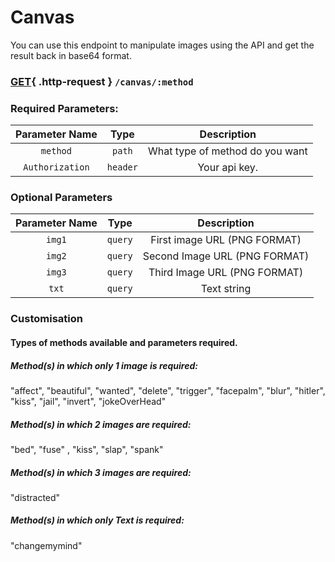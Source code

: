 # Canvas
You can use this endpoint to manipulate images using the API and get the result back in base64 format. 

### [GET](#){ .http-request } `/canvas/:method`

### Required Parameters:

| Parameter Name  |  Type | Description
|:-------------:|:--------------:|:--------------:|
| `method` |  `path` | What type of method do you want | 
| `Authorization` | `header` | Your api key.|

### Optional Parameters

| Parameter Name  |  Type | Description
|:-------------:|:--------------:|:--------------:|
| `img1` |  `query` | First image URL (PNG FORMAT) | 
| `img2` | `query` | Second Image URL (PNG FORMAT)|
| `img3` | `query` | Third Image URL (PNG FORMAT)|
| `txt` | `query` | Text string |

### Customisation

#### Types of methods available and parameters required. 
##### Method(s) in which only 1 image is required:
"affect",
"beautiful", 
"wanted", 
"delete", 
"trigger",
 "facepalm", 
"blur", 
"hitler", 
"kiss", 
"jail", 
"invert", 
"jokeOverHead"
##### Method(s) in which 2 images are required:
"bed", 
"fuse" , 
"kiss", 
"slap", 
"spank"
##### Method(s) in which 3 images are required:
"distracted"
##### Method(s) in which only Text is required:  
"changemymind"
